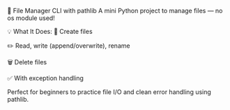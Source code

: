 🐍 File Manager CLI with pathlib
A mini Python project to manage files — no os module used!

💡 What It Does:
📄 Create files

✏️ Read, write (append/overwrite), rename

🗑️ Delete files

✅ With exception handling

Perfect for beginners to practice file I/O and clean error handling using pathlib.
 
 

